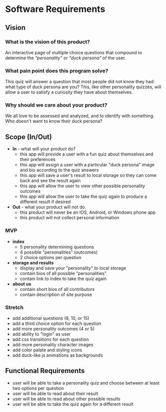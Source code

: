 # Software Requirements

## Vision

### What is the vision of this product?
An interactive page of multiple choice questions that compound to determine the _"personality"_ or _"duck persona"_ of the user. 

### What pain point does this program solve?
This quiz will answer a question that most people did not know they had: what type of duck persona are you? This, like other personality quizzes, will allow a user to satisfy a curiosity they have about themselves. 

### Why should we care about your product?
We all love to be assessed and analyzed, and to identify with something. Who doesn't want to know their duck persona?

## Scope (In/Out)

- **In** - what will your product do?
    - this app will provide a user with a fun quiz about themselves and their preferences
    - this app will assign a user with a particular "duck persona" image and bio according to the quiz answers
    - this app will save a user's result to local storage so they can come back and see the result again
    - this app will allow the user to view other possible personality outcomes
    - this app will allow the user to take the quiz again to produce a different result if desired
- **Out** - what your product will not do.
    - this product will never be an IOS, Android, or Windows phone app
    - this product will not collect personal information

### MVP
- **index** 
    - 5 personality determining questions
    - 4 possible "personalities" (outcomes)
    - 2 choice options per question
- **storage and results**
    - display and save your "personality" to local storage
    - contain bios of all possible "personalities"
    - contain link to index to take the quiz again
- **about us**
    - contain short bios of all contributors
    - contain description of site purpose

### Stretch
- add additional questions (8, 10, or 15)
- add a third choice option for each question
- add more personality outcomes (4 or 5)
- add ability to "login" as user
- add css transitions for each question
- add more personality character images
- add color palate and styling icons
- add duck-like js animations as backgrounds

## Functional Requirements
- user will be able to take a personality quiz and choose between at least two options per question
- user will be able to read about their result
- user will be able to read about other possible results
- user will be able to take the quiz again for a different result